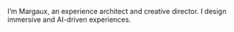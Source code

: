 I’m Margaux, an experience architect and creative director. 
I design immersive and AI-driven experiences.
